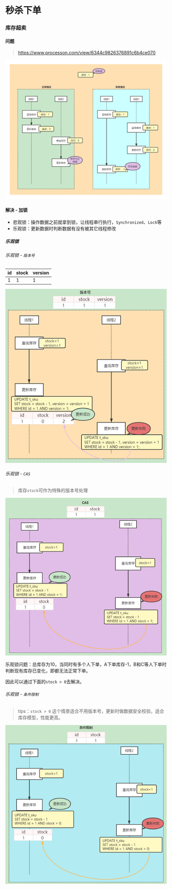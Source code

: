 # 秒杀下单

### 库存超卖

#### 问题

> https://www.processon.com/view/6344c9826376891c6b4ce070

![redis-秒杀下单-库存超卖.png](images/redis-秒杀下单-库存超卖.png)

#### 解决 - 加锁

- 悲观锁：操作数据之前就拿到锁，让线程串行执行，`Synchronized`、`Lock`等
- 乐观锁：更新数据时判断数据有没有被其它线程修改

##### 乐观锁

###### 乐观锁 - `版本号`

| id  | stock | version |
|-----|-------|---------|
| 1   | 1     | 1       |

![redis-秒杀下单-库存超卖-乐观锁-版本号.png](images/redis-秒杀下单-库存超卖-乐观锁-版本号.png)

###### 乐观锁 - `CAS`

> 库存`stock`可作为特殊的版本号处理

![redis-秒杀下单-库存超卖-乐观锁-CAS.png](images/redis-秒杀下单-库存超卖-乐观锁-CAS.png)

乐观锁问题：总库存为10，当同时有多个人下单，A下单库存-1，B和C等人下单时判断现有库存已变化，即都无法正常下单。

因此可以通过下面的`stock > 0`去解决。

###### 乐观锁 - `条件限制`

> tips：`stock > 0` 这个情景适合不用版本号，更新时做数据安全校验，适合库存模型，性能更高。

![redis-秒杀下单-库存超卖-乐观锁-条件限制.png](images/redis-秒杀下单-库存超卖-乐观锁-条件限制.png)
